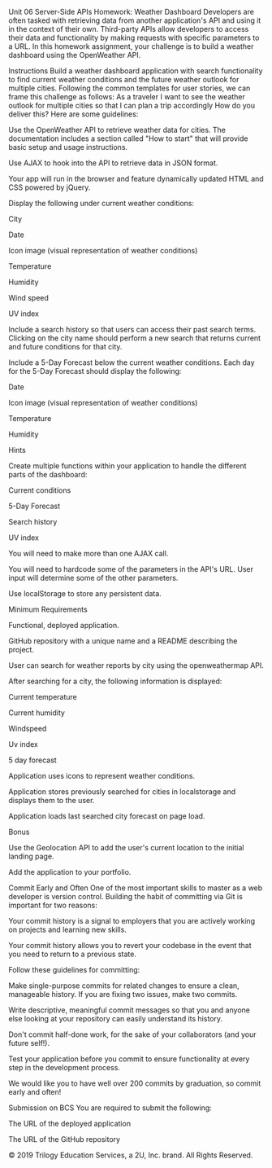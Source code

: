 Unit 06 Server-Side APIs Homework: Weather Dashboard
Developers are often tasked with retrieving data from another application's API and using it in the context of their own. Third-party APIs allow developers to access their data and functionality by making requests with specific parameters to a URL. In this homework assignment, your challenge is to build a weather dashboard using the OpenWeather API.

Instructions
Build a weather dashboard application with search functionality to find current weather conditions and the future weather outlook for multiple cities. Following the common templates for user stories, we can frame this challenge as follows:
As a traveler
I want to see the weather outlook for multiple cities
so that I can plan a trip accordingly
How do you deliver this? Here are some guidelines:


Use the OpenWeather API to retrieve weather data for cities. The documentation includes a section called "How to start" that will provide basic setup and usage instructions.


Use AJAX to hook into the API to retrieve data in JSON format.


Your app will run in the browser and feature dynamically updated HTML and CSS powered by jQuery.


Display the following under current weather conditions:


City


Date


Icon image (visual representation of weather conditions)


Temperature


Humidity


Wind speed


UV index




Include a search history so that users can access their past search terms. Clicking on the city name should perform a new search that returns current and future conditions for that city.


Include a 5-Day Forecast below the current weather conditions. Each day for the 5-Day Forecast should display the following:


Date


Icon image (visual representation of weather conditions)


Temperature


Humidity






Hints


Create multiple functions within your application to handle the different parts of the dashboard:


Current conditions


5-Day Forecast


Search history


UV index




You will need to make more than one AJAX call.


You will need to hardcode some of the parameters in the API's URL. User input will determine some of the other parameters.


Use localStorage to store any persistent data.



Minimum Requirements


Functional, deployed application.


GitHub repository with a unique name and a README describing the project.


User can search for weather reports by city using the openweathermap API.


After searching for a city, the following information is displayed:


Current temperature


Current humidity


Windspeed


Uv index


5 day forecast




Application uses icons to represent weather conditions.


Application stores previously searched for cities in localstorage and displays them to the user.


Application loads last searched city forecast on page load.



Bonus


Use the Geolocation API to add the user's current location to the initial landing page.


Add the application to your portfolio.



Commit Early and Often
One of the most important skills to master as a web developer is version control. Building the habit of committing via Git is important for two reasons:


Your commit history is a signal to employers that you are actively working on projects and learning new skills.


Your commit history allows you to revert your codebase in the event that you need to return to a previous state.


Follow these guidelines for committing:


Make single-purpose commits for related changes to ensure a clean, manageable history. If you are fixing two issues, make two commits.


Write descriptive, meaningful commit messages so that you and anyone else looking at your repository can easily understand its history.


Don't commit half-done work, for the sake of your collaborators (and your future self!).


Test your application before you commit to ensure functionality at every step in the development process.


We would like you to have well over 200 commits by graduation, so commit early and often!

Submission on BCS
You are required to submit the following:


The URL of the deployed application


The URL of the GitHub repository



© 2019 Trilogy Education Services, a 2U, Inc. brand. All Rights Reserved.
